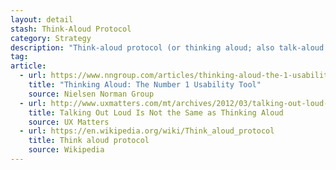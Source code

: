 ```yaml
---
layout: detail
stash: Think-Aloud Protocol
category: Strategy
description: "Think-aloud protocol (or thinking aloud; also talk-aloud protocol) is a protocol used to gather data in usability testing in product design and development, in psychology and a range of social sciences (e.g., reading, writing, translation research, decision making, and process tracing)."
tag:
article:
  - url: https://www.nngroup.com/articles/thinking-aloud-the-1-usability-tool/
    title: "Thinking Aloud: The Number 1 Usability Tool"
    source: Nielsen Norman Group
  - url: http://www.uxmatters.com/mt/archives/2012/03/talking-out-loud-is-not-the-same-as-thinking-aloud.php
    title: Talking Out Loud Is Not the Same as Thinking Aloud
    source: UX Matters
  - url: https://en.wikipedia.org/wiki/Think_aloud_protocol
    title: Think aloud protocol
    source: Wikipedia
---
```

